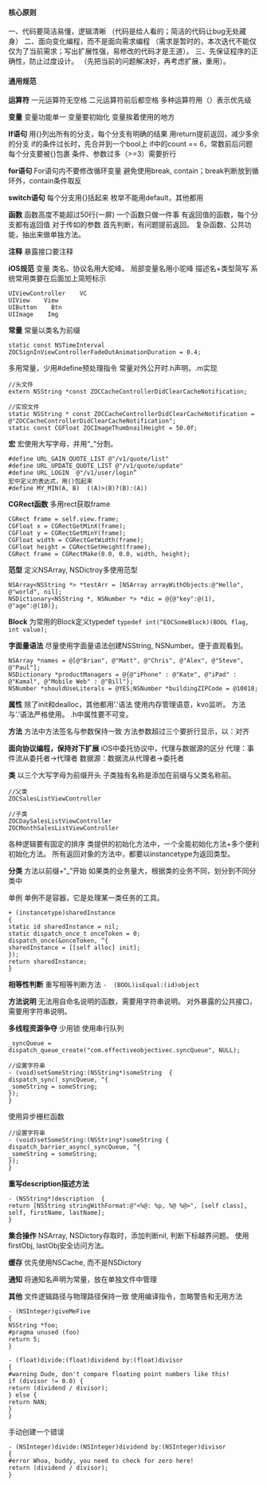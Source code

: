 #### 核心原则
一、代码要简洁易懂，逻辑清晰
（代码是给人看的；简洁的代码让bug无处藏身）
二、面向变化编程，而不是面向需求编程
（需求是暂时的，本次迭代不能仅仅为了当前需求；写出扩展性强，易修改的代码才是王道）。
三、先保证程序的正确性，防止过度设计。
（先把当前的问题解决好，再考虑扩展，重用）。

#### 通用规范
**运算符**
一元运算符无空格
二元运算符前后都空格
多种运算符用（）表示优先级

**变量**
变量功能单一
变量要初始化
变量挨着使用的地方

**If语句**
用{}列出所有的分支，每个分支有明确的结果
用return提前返回，减少多余的分支
if的条件过长时，先合并到一个bool上
if中的count == 6，常数前后问题
每个分支要被{}包裹
条件、参数过多（>=3）需要折行

**for语句**
For语句内不要修改循环变量
避免使用break, contain；break判断放到循环外，contain条件取反

**switch语句**
每个分支用{}括起来
枚举不能用default，其他都用

**函数**
函数高度不能超过50行(一屏)
一个函数只做一件事
有返回值的函数，每个分支都有返回值
对于传如的参数 首先判断，有问题提前返回。
复杂函数、公共功能，抽出来做单独方法。

**注释**
暴露接口要注释

**iOS规范**
变量
类名、协议名用大驼峰。
局部变量名用小驼峰
描述名+类型简写
系统常用类要在后面加上简短标示
```
UIViewController    VC
UIView    View
UIButton    Btn
UIImage    Img
```

**常量**
常量以类名为前缀
```
static const NSTimeInterval ZOCSignInViewControllerFadeOutAnimationDuration = 0.4;
```
多用常量，少用#define预处理指令
常量对外公开时.h声明，.m实现
```
//头文件
extern NSString *const ZOCCacheControllerDidClearCacheNotification;

//实现文件
static NSString * const ZOCCacheControllerDidClearCacheNotification = @"ZOCCacheControllerDidClearCacheNotification";
static const CGFloat ZOCImageThumbnailHeight = 50.0f;

```

**宏**
宏使用大写字母，并用“_”分割。
```
#define URL_GAIN_QUOTE_LIST @"/v1/quote/list"
#define URL_UPDATE_QUOTE_LIST @"/v1/quote/update"
#define URL_LOGIN  @"/v1/user/login”
宏中定义的表达式，用()包起来
#define MY_MIN(A, B)  ((A)>(B)?(B):(A))
```

**CGRect函数**
多用rect获取frame
```
CGRect frame = self.view.frame; 
CGFloat x = CGRectGetMinX(frame); 
CGFloat y = CGRectGetMinY(frame); 
CGFloat width = CGRectGetWidth(frame); 
CGFloat height = CGRectGetHeight(frame); 
CGRect frame = CGRectMake(0.0, 0.0, width, height);
```


**范型**
定义NSArray, NSDictroy多使用范型
```
NSArray<NSString *> *testArr = [NSArray arrayWithObjects:@"Hello", @"world", nil];
NSDictionary<NSString *, NSNumber *> *dic = @{@"key":@(1), @"age":@(10)};
```

**Block**
为常用的Block定义typedef
`typedef int(^EOCSomeBlock)(BOOL flag, int value);`

**字面量语法**
尽量使用字面量语法创建NSString, NSNumber。便于直观看到。
```
NSArray *names = @[@"Brian", @"Matt", @"Chris", @"Alex", @"Steve", @"Paul"];
NSDictionary *productManagers = @{@"iPhone" : @"Kate", @"iPad" : @"Kamal", @"Mobile Web" : @"Bill"}; 
NSNumber *shouldUseLiterals = @YES;NSNumber *buildingZIPCode = @10018; 

```
**属性**
除了init和dealloc，其他都用’.’语法
使用内存管理语意，kvo监听。
方法与’.’语法严格使用。
.h中属性要不可变。

**方法**
方法中方法签名与参数保持一致
方法参数超过三个要折行显示，以：对齐

**面向协议编程，保持对下扩展**
iOS中委托协议中，代理与数据源的区分
代理：事件流从委托者->代理者
数据源：数据流从代理者->委托者

**类**
以三个大写字母为前缀开头
子类独有名称是添加在前缀与父类名称前。
```
//父类
ZOCSalesListViewController

//子类
ZOCDaySalesListViewController
ZOCMonthSalesListViewController
```
各种逻辑要有固定的排序
类提供的初始化方法中，一个全能初始化方法+多个便利初始化方法。
所有返回对象的方法中，都要以instancetype为返回类型。

**分类**
方法以前缀+“_”开始
如果类的业务量大，根据类的业务不同，划分到不同分类中

单例
单例不是容器，它是处理某一类任务的工具。
```
+ (instancetype)sharedInstance 
{ 
static id sharedInstance = nil; 
static dispatch_once_t onceToken = 0;
dispatch_once(&onceToken, ^{ 
sharedInstance = [[self alloc] init];
}); 
return sharedInstance; 
} 

```
**相等性判断**
重写相等判断方法
`-  (BOOL)isEqual:(id)object`

**方法说明**
无法用自命名说明的函数，需要用字符串说明。
对外暴露的公共接口，需要用字符串说明。

**多线程资源争夺**
少用锁
使用串行队列
```
_syncQueue = dispatch_queue_create("com.effectiveobjectivec.syncQueue", NULL);

//设置字符串
- (void)setSomeString:(NSString*)someString  {
dispatch_sync(_syncQueue, ^{
_someString = someString;
});
}
```
使用异步栅栏函数
```
//设置字符串
- (void)setSomeString:(NSString*)someString {
dispatch_barrier_async(_syncQueue, ^{
_someString = someString;
});
}
```

**重写description描述方法**
```
- (NSString*)description  {
return [NSString stringWithFormat:@"<%@: %p, %@ %@>", [self class], self, firstName, lastName];
}
```

**集合操作**
NSArray, NSDictory存取时，添加判断nil, 判断下标越界问题。
使用firstObj, lastObj安全访问方法。

**缓存**
优先使用NSCache, 而不是NSDictory

**通知**
将通知名声明为常量，放在单独文件中管理

**其他**
文件逻辑路径与物理路径保持一致
使用编译指令，忽略警告和无用方法
```
- (NSInteger)giveMeFive 
{ 
NSString *foo; 
#pragma unused (foo) 
return 5; 
} 

- (float)divide:(float)dividend by:(float)divisor 
{ 
#warning Dude, don't compare floating point numbers like this! 
if (divisor != 0.0) { 
return (dividend / divisor); 
} else {  
return NAN; 
} 
} 
```

手动创建一个错误
```
- (NSInteger)divide:(NSInteger)dividend by:(NSInteger)divisor 
{ 
#error Whoa, buddy, you need to check for zero here! 
return (dividend / divisor); 
} 

```


